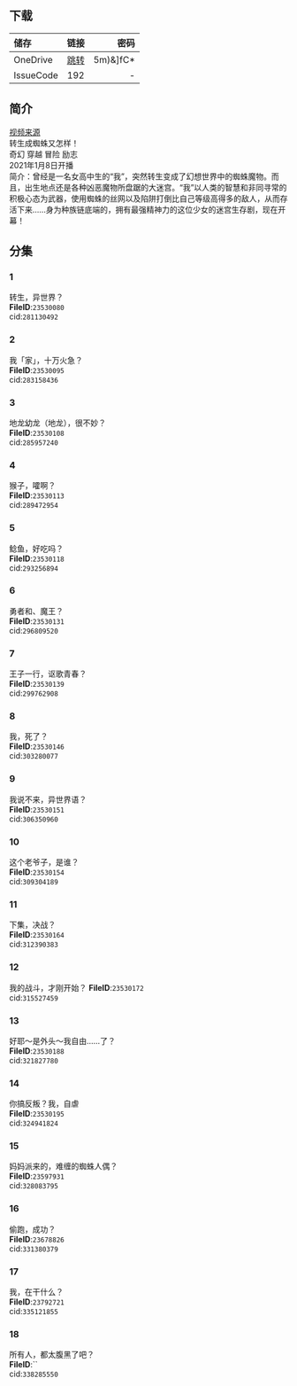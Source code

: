## 下载

储存 | 链接 | 密码
:----------- | :-----------: | -----------:
 OneDrive | [跳转](https://xrzcloud-my.sharepoint.com/:f:/g/personal/xrz_xrzyun_ml/EluKkiJzxWZJgCvFHqFWYbEBtP8gkPPAxM5IdyL21sV6PA?e=UfSIV1) | 5m)&]fC*
 IssueCode | 192 | -

## 简介
[视频来源](https://www.bilibili.com/bangumi/media/md28231809/)  
转生成蜘蛛又怎样！  
奇幻 穿越 冒险 励志  
2021年1月8日开播  
简介：曾经是一名女高中生的“我”，突然转生变成了幻想世界中的蜘蛛魔物。而且，出生地点还是各种凶恶魔物所盘踞的大迷宫。“我”以人类的智慧和非同寻常的积极心态为武器，使用蜘蛛的丝网以及陷阱打倒比自己等级高得多的敌人，从而存活下来……身为种族链底端的，拥有最强精神力的这位少女的迷宫生存剧，现在开幕！  
## 分集
### 1
转生，异世界？  
**FileID**:`23530080`  
cid:`281130492`  
### 2
我「家」，十万火急？  
**FileID**:`23530095`  
cid:`283158436`  
### 3
地龙幼龙（地龙），很不妙？  
**FileID**:`23530108`  
cid:`285957240`  
### 4
猴子，嚯啊？  
**FileID**:`23530113`  
cid:`289472954`  
### 5
鲶鱼，好吃吗？  
**FileID**:`23530118`  
cid:`293256894`  
### 6
勇者和、魔王？  
**FileID**:`23530131`  
cid:`296809520`  
### 7
王子一行，讴歌青春？  
**FileID**:`23530139`  
cid:`299762908`  
### 8
我，死了？  
**FileID**:`23530146`  
cid:`303280077`  
### 9
我说不来，异世界语？  
**FileID**:`23530151`  
cid:`306350960`  
### 10
这个老爷子，是谁？  
**FileID**:`23530154`  
cid:`309304189`  
### 11
下集，决战？  
**FileID**:`23530164`  
cid:`312390383`  
### 12
我的战斗，才刚开始？
**FileID**:`23530172`  
cid:`315527459`  
### 13
好耶～是外头～我自由……了？  
**FileID**:`23530188`  
cid:`321827780`  
### 14
你搞反叛？我，自虐  
**FileID**:`23530195`  
cid:`324941824`  
### 15
妈妈派来的，难缠的蜘蛛人偶？  
**FileID**:`23597931`  
cid:`328083795`  
### 16
偷跑，成功？  
**FileID**:`23678826`  
cid:`331380379`  
### 17
我，在干什么？  
**FileID**:`23792721`  
cid:`335121855`  
### 18
所有人，都太腹黑了吧？  
**FileID**:``  
cid:`338285550`  